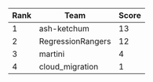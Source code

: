 | Rank | Team | Score |
| --- | --- | --- |
|1|ash-ketchum|13|
|2|RegressionRangers|12|
|3|martini|4|
|4|cloud_migration|1|
